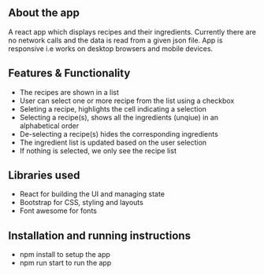 ## About the app
A react app which displays recipes and their ingredients. Currently there are no network calls and the data is read from a given json file. App is responsive i.e works on desktop browsers and mobile devices.

## Features & Functionality
* The recipes are shown in a list
* User can select one or more recipe from the list using a checkbox
* Seleting a recipe, highlights the cell indicating a selection
* Selecting a recipe(s), shows all the ingredients (unqiue) in an alphabetical order
* De-selecting a recipe(s) hides the corresponding ingredients
* The ingredient list is updated based on the user selection
* If nothing is selected, we only see the recipe list

## Libraries used
* React for building the UI and managing state
* Bootstrap for CSS, styling and layouts
* Font awesome for fonts

## Installation and running instructions
* npm install to setup the app
* npm run start to run the app
